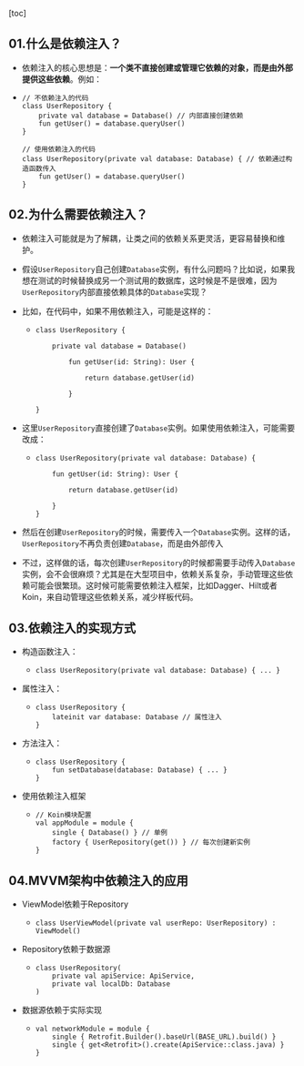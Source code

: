 [toc]

## 01.什么是依赖注入？

- 依赖注入的核心思想是：**一个类不直接创建或管理它依赖的对象，而是由外部提供这些依赖**。例如：

- ```
  // 不依赖注入的代码
  class UserRepository {
      private val database = Database() // 内部直接创建依赖
      fun getUser() = database.queryUser()
  }
  
  // 使用依赖注入的代码
  class UserRepository(private val database: Database) { // 依赖通过构造函数传入
      fun getUser() = database.queryUser()
  }
  ```

## 02.为什么需要依赖注入？

- 依赖注入可能就是为了解耦，让类之间的依赖关系更灵活，更容易替换和维护。

- 假设`UserRepository`自己创建`Database`实例，有什么问题吗？比如说，如果我想在测试的时候替换成另一个测试用的数据库，这时候是不是很难，因为`UserRepository`内部直接依赖具体的`Database`实现？

- 比如，在代码中，如果不用依赖注入，可能是这样的：

  - ```
    class UserRepository {
    
        private val database = Database()
    
            fun getUser(id: String): User {
    
                return database.getUser(id)
    
            }
    
    }
    ```

- 这里`UserRepository`直接创建了`Database`实例。如果使用依赖注入，可能需要改成：

  - ```
    class UserRepository(private val database: Database) {
    
        fun getUser(id: String): User {
    
            return database.getUser(id)
    
        }
    }
    ```

- 然后在创建`UserRepository`的时候，需要传入一个`Database`实例。这样的话，`UserRepository`不再负责创建`Database`，而是由外部传入

- 不过，这样做的话，每次创建`UserRepository`的时候都需要手动传入`Database`实例，会不会很麻烦？尤其是在大型项目中，依赖关系复杂，手动管理这些依赖可能会很繁琐。这时候可能需要依赖注入框架，比如Dagger、Hilt或者Koin，来自动管理这些依赖关系，减少样板代码。

## 03.依赖注入的实现方式

- 构造函数注入：

  - ```
    class UserRepository(private val database: Database) { ... }
    ```

- 属性注入：

  - ```
    class UserRepository {
        lateinit var database: Database // 属性注入
    }
    ```

- 方法注入：

  - ```
    class UserRepository {
        fun setDatabase(database: Database) { ... }
    }
    ```

- 使用依赖注入框架

  - ```
    // Koin模块配置
    val appModule = module {
        single { Database() } // 单例
        factory { UserRepository(get()) } // 每次创建新实例
    }
    ```

## 04.MVVM架构中依赖注入的应用

- ViewModel依赖于Repository

  - ```
    class UserViewModel(private val userRepo: UserRepository) : ViewModel()
    ```

- Repository依赖于数据源

  - ```
    class UserRepository(
        private val apiService: ApiService,
        private val localDb: Database
    )
    ```

- 数据源依赖于实际实现

  - ```
    val networkModule = module {
        single { Retrofit.Builder().baseUrl(BASE_URL).build() }
        single { get<Retrofit>().create(ApiService::class.java) }
    }
    ```

    

